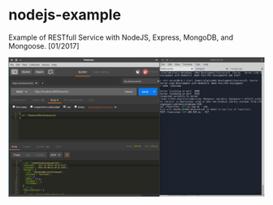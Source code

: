 # nodejs-example
Example of  RESTfull Service with NodeJS, Express, MongoDB, and Mongoose. [01/2017]

![postman](https://github.com/stefanradivojevic/nodejs-example/blob/master/screenshots/postman.jpeg)
